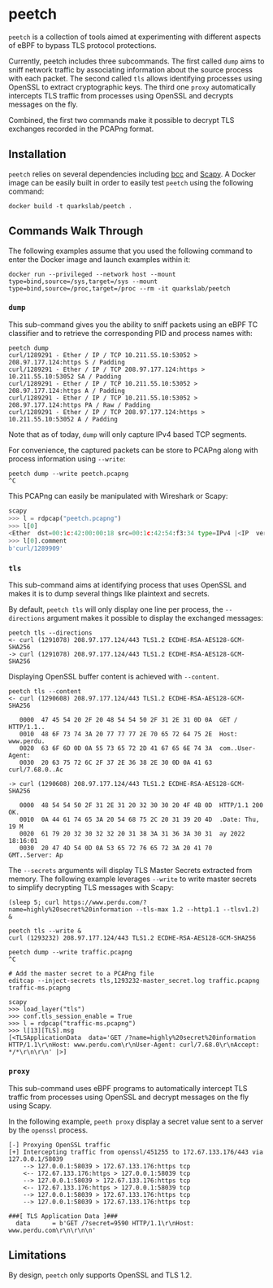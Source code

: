 # peetch

`peetch` is a collection of tools aimed at experimenting with different aspects of eBPF to bypass TLS protocol protections.

Currently, peetch includes three subcommands. The first called `dump` aims to sniff network traffic by associating information about the source process with each packet. The second called `tls` allows identifying processes using OpenSSL to extract cryptographic keys. The third one `proxy` automatically intercepts TLS traffic from processes using OpenSSL and decrypts messages on the fly.

Combined, the first two commands make it possible to decrypt TLS exchanges recorded in the PCAPng format.

## Installation

`peetch` relies on several dependencies including [bcc](https://github.com/iovisor/bcc) and [Scapy](https://github.com/secdev/scapy). A Docker image can be easily built in order to easily test `peetch` using the following command:

```shell
docker build -t quarkslab/peetch .
```

## Commands Walk Through

The following examples assume that you used the following command to enter the Docker image and launch examples within it:

```shell
docker run --privileged --network host --mount type=bind,source=/sys,target=/sys --mount type=bind,source=/proc,target=/proc --rm -it quarkslab/peetch
```

### `dump`

This sub-command gives you the ability to sniff packets using an eBPF TC classifier and to retrieve the corresponding PID and process names with:

```shell
peetch dump
curl/1289291 - Ether / IP / TCP 10.211.55.10:53052 > 208.97.177.124:https S / Padding
curl/1289291 - Ether / IP / TCP 208.97.177.124:https > 10.211.55.10:53052 SA / Padding
curl/1289291 - Ether / IP / TCP 10.211.55.10:53052 > 208.97.177.124:https A / Padding
curl/1289291 - Ether / IP / TCP 10.211.55.10:53052 > 208.97.177.124:https PA / Raw / Padding
curl/1289291 - Ether / IP / TCP 208.97.177.124:https > 10.211.55.10:53052 A / Padding
```

Note that as of today, `dump` will only capture IPv4 based TCP segments.

For convenience, the captured packets can be store to PCAPng along with process information using `--write`:

```shell
peetch dump --write peetch.pcapng
^C
```

This PCAPng can easily be manipulated with Wireshark or Scapy:

```python
scapy
>>> l = rdpcap("peetch.pcapng")
>>> l[0]
<Ether  dst=00:1c:42:00:00:18 src=00:1c:42:54:f3:34 type=IPv4 |<IP  version=4 ihl=5 tos=0x0 len=60 id=11088 flags=DF frag=0 ttl=64 proto=tcp chksum=0x4bb1 src=10.211.55.10 dst=208.97.177.124 |<TCP  sport=53054 dport=https seq=631406526 ack=0 dataofs=10 reserved=0 flags=S window=64240 chksum=0xc3e9 urgptr=0 options=[('MSS', 1460), ('SAckOK', b''), ('Timestamp', (1272423534, 0)), ('NOP', None), ('WScale', 7)] |<Padding  load='\x00\x00' |>>>>
>>> l[0].comment
b'curl/1289909'
```

### `tls`

This sub-command aims at identifying process that uses OpenSSL and makes it is to dump several things like plaintext and secrets.

By default, `peetch tls` will only display one line per process, the `--directions` argument makes it possible to display the exchanged messages:

```shell
peetch tls --directions
<- curl (1291078) 208.97.177.124/443 TLS1.2 ECDHE-RSA-AES128-GCM-SHA256
-> curl (1291078) 208.97.177.124/443 TLS1.2 ECDHE-RSA-AES128-GCM-SHA256
```

Displaying OpenSSL buffer content is achieved with `--content`.

```shell
peetch tls --content
<- curl (1290608) 208.97.177.124/443 TLS1.2 ECDHE-RSA-AES128-GCM-SHA256

   0000  47 45 54 20 2F 20 48 54 54 50 2F 31 2E 31 0D 0A  GET / HTTP/1.1..
   0010  48 6F 73 74 3A 20 77 77 77 2E 70 65 72 64 75 2E  Host: www.perdu.
   0020  63 6F 6D 0D 0A 55 73 65 72 2D 41 67 65 6E 74 3A  com..User-Agent:
   0030  20 63 75 72 6C 2F 37 2E 36 38 2E 30 0D 0A 41 63   curl/7.68.0..Ac

-> curl (1290608) 208.97.177.124/443 TLS1.2 ECDHE-RSA-AES128-GCM-SHA256

   0000  48 54 54 50 2F 31 2E 31 20 32 30 30 20 4F 4B 0D  HTTP/1.1 200 OK.
   0010  0A 44 61 74 65 3A 20 54 68 75 2C 20 31 39 20 4D  .Date: Thu, 19 M
   0020  61 79 20 32 30 32 32 20 31 38 3A 31 36 3A 30 31  ay 2022 18:16:01
   0030  20 47 4D 54 0D 0A 53 65 72 76 65 72 3A 20 41 70   GMT..Server: Ap
```

The `--secrets` arguments will display TLS Master Secrets extracted from memory. The following example leverages `--write` to write master secrets to simplify decrypting TLS messages with Scapy:

```shell
(sleep 5; curl https://www.perdu.com/?name=highly%20secret%20information --tls-max 1.2 --http1.1 --tlsv1.2) &

peetch tls --write &
curl (1293232) 208.97.177.124/443 TLS1.2 ECDHE-RSA-AES128-GCM-SHA256

peetch dump --write traffic.pcapng
^C

# Add the master secret to a PCAPng file
editcap --inject-secrets tls,1293232-master_secret.log traffic.pcapng traffic-ms.pcapng

scapy
>>> load_layer("tls")
>>> conf.tls_session_enable = True
>>> l = rdpcap("traffic-ms.pcapng")
>>> l[13][TLS].msg
[<TLSApplicationData  data='GET /?name=highly%20secret%20information HTTP/1.1\r\nHost: www.perdu.com\r\nUser-Agent: curl/7.68.0\r\nAccept: */*\r\n\r\n' |>]
```

### `proxy`

This sub-command uses eBPF programs to automatically intercept TLS traffic from processes using OpenSSL and decrypt messages on the fly using Scapy.

In the following example, `peeth proxy` display a secret value sent to a server by the `openssl` process.

```shell
[-] Proxying OpenSSL traffic
[+] Intercepting traffic from openssl/451255 to 172.67.133.176/443 via 127.0.0.1/58039
    --> 127.0.0.1:58039 > 172.67.133.176:https tcp
    <-- 172.67.133.176:https > 127.0.0.1:58039 tcp
    --> 127.0.0.1:58039 > 172.67.133.176:https tcp
    <-- 172.67.133.176:https > 127.0.0.1:58039 tcp
    --> 127.0.0.1:58039 > 172.67.133.176:https tcp
    --> 127.0.0.1:58039 > 172.67.133.176:https tcp

###[ TLS Application Data ]###
  data      = b'GET /?secret=9590 HTTP/1.1\r\nHost: www.perdu.com\r\n\r\n\n'
```

## Limitations

By design, `peetch` only supports OpenSSL and TLS 1.2.
